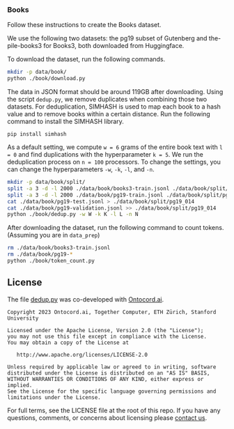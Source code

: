 ### Books

Follow these instructions to create the Books dataset.

We use the following two datasets: the pg19 subset of Gutenberg and the-pile-books3 for Books3, both downloaded from
Huggingface.

To download the dataset, run the following commands.

```bash
mkdir -p data/book/
python ./book/download.py
```

The data in JSON format should be around 119GB after downloading. Using the script `dedup.py`, we remove duplicates
when combining those two datasets. For deduplication, SIMHASH is used to map each book to a hash value and to remove
books within a certain distance. Run the following command to install the SIMHASH library.

```
pip install simhash
```

As a default setting, we compute `w = 6` grams of the entire book text with `l = 0` and find duplications with the
hyperparameter `k = 5`. We run the deduplication process on `n = 100` processors. To change the settings, you can
change the hyperparameters `-w`, `-k`, `-l`, and `-n`.

```bash
mkdir -p data/book/split/
split -a 3 -d -l 2000 ./data/book/books3-train.jsonl ./data/book/split/books3_
split -a 3 -d -l 2000 ./data/book/pg19-train.jsonl ./data/book/split/pg19_
cat ./data/book/pg19-test.jsonl > ./data/book/split/pg19_014
cat ./data/book/pg19-validation.jsonl >> ./data/book/split/pg19_014
python ./book/dedup.py -w W -k K -l L -n N
```

After downloading the dataset, run the following command to count tokens. (Assuming you are in `data_prep`)

```bash
rm ./data/book/books3-train.jsonl
rm ./data/book/pg19-*
python ./book/token_count.py
```

## License


The file [dedup.py](dedup.py) was co-developed with [Ontocord.ai](https://www.ontocord.ai).

```
Copyright 2023 Ontocord.ai, Together Computer, ETH Zürich, Stanford University

Licensed under the Apache License, Version 2.0 (the "License");
you may not use this file except in compliance with the License.
You may obtain a copy of the License at

   http://www.apache.org/licenses/LICENSE-2.0

Unless required by applicable law or agreed to in writing, software
distributed under the License is distributed on an "AS IS" BASIS,
WITHOUT WARRANTIES OR CONDITIONS OF ANY KIND, either express or implied.
See the License for the specific language governing permissions and
limitations under the License.
```

For full terms, see the LICENSE file at the root of this repo. If you have any questions, comments, or concerns about licensing please [contact us](https://www.together.xyz/contact).

